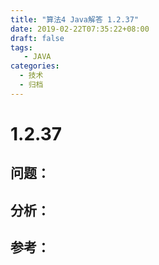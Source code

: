 ```yaml
---
title: "算法4 Java解答 1.2.37"
date: 2019-02-22T07:35:22+08:00
draft: false
tags:
   - JAVA
categories:
  - 技术
  - 归档
---
```



# 1.2.37

## 问题：


## 分析：


## 参考：


